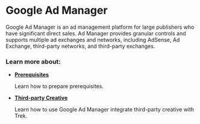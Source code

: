 # Google Ad Manager

Google Ad Manager is an ad management platform for large publishers who have significant direct sales. Ad Manager provides granular controls and supports multiple ad exchanges and networks, including AdSense, Ad Exchange, third-party networks, and third-party exchanges.

### Learn more about:

*   ****[**Prerequisites**](prerequisites.md)****

    Learn how to prepare prerequisites.
*   ****[**Third-party Creative**](third-party-creative.md)****

    Learn how to use Google Ad Manager integrate third-party creative with Trek.
